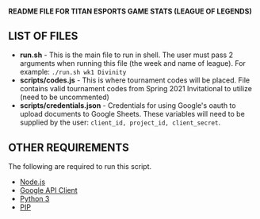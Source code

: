 #### README FILE FOR TITAN ESPORTS GAME STATS (LEAGUE OF LEGENDS) ####

## LIST OF FILES ##

- **run.sh** - This is the main file to run in shell. The user must pass 2 arguments when running this file (the week and name of league). For example: ```./run.sh wk1 Divinity```
- **scripts/codes.js** - This is where tournament codes will be placed. File contains valid tournament codes from Spring 2021 Invitational to utilize (need to be uncommented)
- **scripts/credentials.json** - Credentials for using Google's oauth to upload documents to Google Sheets. These variables will need to be supplied by the user: ```client_id, project_id, client_secret```. 


## OTHER REQUIREMENTS ##
The following are required to run this script.

- [Node.js](https://nodejs.org/en/)
- [Google API Client](https://pypi.org/project/google-api-python-client/)
- [Python 3](https://www.python.org/downloads/)
- [PIP](https://pip.pypa.io/en/stable/reference/pip_install/) 
